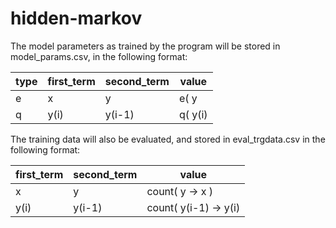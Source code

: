 hidden-markov
=============

The model parameters as trained by the program will be stored in model_params.csv, in the following format:

type | first_term | second_term | value
---- | ---------- | ----------- | -----
e    | x          | y           | e( y | x)
q    | y(i)       | y(i-1)      | q( y(i) | y(i-1) )


The training data will also be evaluated, and stored in eval_trgdata.csv in the following format:

first_term | second_term | value
---------- | ----------- | -----
x          | y           | count( y -> x )
y(i)       | y(i-1)      | count( y(i-1) -> y(i)




